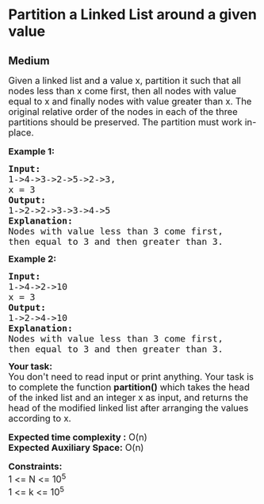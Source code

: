 # Partition a Linked List around a given value
## Medium 
<div class="problem-statement">
                <p></p><div><span style="font-size:18px">Given a linked list and a value x, partition it such that all nodes less than x come first, then all nodes with value equal to x and finally nodes with value greater than x. The original relative order of the nodes in each of the three partitions should be preserved. The partition must work in-place.</span></div>

<div>&nbsp;</div>

<div><strong><span style="font-size:18px">Example 1:</span></strong></div>

<pre><strong><span style="font-size:18px">Input:</span></strong>
<span style="font-size:18px">1-&gt;4-&gt;3-&gt;2-&gt;5-&gt;2-&gt;3,
x = 3</span>
<strong><span style="font-size:18px">Output:</span></strong>
<span style="font-size:18px">1-&gt;2-&gt;2-&gt;3-&gt;3-&gt;4-&gt;5</span>
<strong><span style="font-size:18px">Explanation: </span></strong>
<span style="font-size:18px">Nodes with value less than 3 come first, </span>
<span style="font-size:18px">then equal to 3 and then greater than 3.</span>
</pre>

<div><strong><span style="font-size:18px">Example 2:</span></strong></div>

<pre><strong><span style="font-size:18px">Input:</span></strong>
<span style="font-size:18px">1-&gt;4-&gt;2-&gt;10 </span>
<span style="font-size:18px">x = 3</span>
<strong><span style="font-size:18px">Output: </span></strong>
<span style="font-size:18px">1-&gt;2-&gt;4-&gt;10</span>
<strong><span style="font-size:18px">Explanation:</span></strong>
<span style="font-size:18px">Nodes with value less than 3 come first,</span>
<span style="font-size:18px">then equal to 3 and then greater than 3.</span>
</pre>

<div><strong><span style="font-size:18px">Your task:</span></strong></div>

<div><span style="font-size:18px">You don't need to read input or print anything. Your task is to complete the function <strong>partition()</strong> which takes the head of the inked list and an integer x as input, and returns the head of the modified linked list after arranging the values according to x.</span></div>

<div>&nbsp;</div>

<div><span style="font-size:18px"><strong>Expected time complexity :</strong> O(n)</span></div>

<div><span style="font-size:18px"><strong>Expected Auxiliary Space:</strong> O(n)</span></div>

<div>&nbsp;</div>

<div><strong><span style="font-size:18px">Constraints:</span></strong></div>

<div><span style="font-size:18px">1 &lt;= N &lt;= 10<sup>5</sup></span></div>

<div><span style="font-size:18px">1 &lt;= k &lt;= 10<sup>5</sup></span></div>
 <p></p>
            </div>